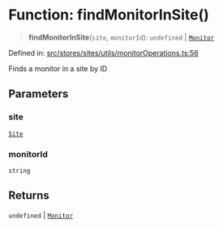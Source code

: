 # Function: findMonitorInSite()

> **findMonitorInSite**(`site`, `monitorId`): `undefined` \| [`Monitor`](../../../../../../shared/types/interfaces/Monitor.md)

Defined in: [src/stores/sites/utils/monitorOperations.ts:56](https://github.com/Nick2bad4u/Uptime-Watcher/blob/8a1973382d5fe14c52996ecda381894eb7ecd4a6/src/stores/sites/utils/monitorOperations.ts#L56)

Finds a monitor in a site by ID

## Parameters

### site

[`Site`](../../../../../../shared/types/interfaces/Site.md)

### monitorId

`string`

## Returns

`undefined` \| [`Monitor`](../../../../../../shared/types/interfaces/Monitor.md)
